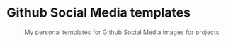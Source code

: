 # Github Social Media templates
> My personal templates for Github Social Media images for projects


